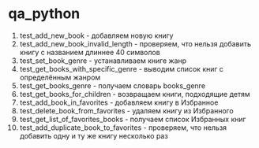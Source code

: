 # qa_python

1. test_add_new_book - добавляем новую книгу
2. test_add_new_book_invalid_length - проверяем, что нельзя добавить книгу с названием длиннее 40 символов
3. test_set_book_genre - устанавливаем книге жанр
4. test_get_books_with_specific_genre - выводим список книг с определённым жанром
5. test_get_books_genre - получаем словарь books_genre
6. test_get_books_for_children - возвращаем книги, подходящие детям
7. test_add_book_in_favorites - добавляем книгу в Избранное
8. test_delete_book_from_favorites - удаляем книгу из Избранного
9. test_get_list_of_favorites_books - получаем список Избранных книг
10. test_add_duplicate_book_to_favorites - проверяем, что нельзя добавить одну и ту же книгу несколько раз